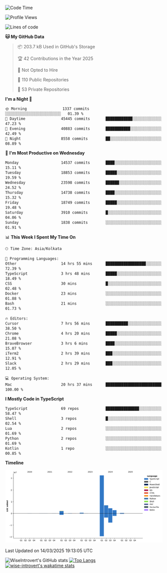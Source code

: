 <!--START_SECTION:waka-->
![Code Time](http://img.shields.io/badge/Code%20Time-2%2C259%20hrs%2013%20mins-blue)

![Profile Views](http://img.shields.io/badge/Profile%20Views-6-blue)

![Lines of code](https://img.shields.io/badge/From%20Hello%20World%20I%27ve%20Written-49.6%20million%20lines%20of%20code-blue)

**🐱 My GitHub Data** 

> 📦 203.7 kB Used in GitHub's Storage 
 > 
> 🏆 42 Contributions in the Year 2025
 > 
> 🚫 Not Opted to Hire
 > 
> 📜 110 Public Repositories 
 > 
> 🔑 53 Private Repositories 
 > 
**I'm a Night 🦉** 

```text
🌞 Morning                1337 commits        ░░░░░░░░░░░░░░░░░░░░░░░░░   01.39 % 
🌆 Daytime                45445 commits       ████████████░░░░░░░░░░░░░   47.23 % 
🌃 Evening                40883 commits       ███████████░░░░░░░░░░░░░░   42.49 % 
🌙 Night                  8558 commits        ██░░░░░░░░░░░░░░░░░░░░░░░   08.89 % 
```
📅 **I'm Most Productive on Wednesday** 

```text
Monday                   14537 commits       ████░░░░░░░░░░░░░░░░░░░░░   15.11 % 
Tuesday                  18853 commits       █████░░░░░░░░░░░░░░░░░░░░   19.59 % 
Wednesday                23598 commits       ██████░░░░░░░░░░░░░░░░░░░   24.52 % 
Thursday                 14738 commits       ████░░░░░░░░░░░░░░░░░░░░░   15.32 % 
Friday                   18749 commits       █████░░░░░░░░░░░░░░░░░░░░   19.48 % 
Saturday                 3910 commits        █░░░░░░░░░░░░░░░░░░░░░░░░   04.06 % 
Sunday                   1838 commits        ░░░░░░░░░░░░░░░░░░░░░░░░░   01.91 % 
```


📊 **This Week I Spent My Time On** 

```text
🕑︎ Time Zone: Asia/Kolkata

💬 Programming Languages: 
Other                    14 hrs 55 mins      ██████████████████░░░░░░░   72.39 % 
TypeScript               3 hrs 48 mins       █████░░░░░░░░░░░░░░░░░░░░   18.49 % 
CSS                      30 mins             █░░░░░░░░░░░░░░░░░░░░░░░░   02.48 % 
Docker                   23 mins             ░░░░░░░░░░░░░░░░░░░░░░░░░   01.88 % 
Bash                     21 mins             ░░░░░░░░░░░░░░░░░░░░░░░░░   01.73 % 

🔥 Editors: 
Cursor                   7 hrs 56 mins       ██████████░░░░░░░░░░░░░░░   38.50 % 
Chrome                   4 hrs 20 mins       █████░░░░░░░░░░░░░░░░░░░░   21.08 % 
BraveBrowser             3 hrs 6 mins        ████░░░░░░░░░░░░░░░░░░░░░   15.07 % 
iTerm2                   2 hrs 39 mins       ███░░░░░░░░░░░░░░░░░░░░░░   12.91 % 
Slack                    2 hrs 29 mins       ███░░░░░░░░░░░░░░░░░░░░░░   12.05 % 

💻 Operating System: 
Mac                      20 hrs 37 mins      █████████████████████████   100.00 % 
```

**I Mostly Code in TypeScript** 

```text
TypeScript               69 repos            ███████████████░░░░░░░░░░   58.47 % 
Shell                    3 repos             █░░░░░░░░░░░░░░░░░░░░░░░░   02.54 % 
Lua                      2 repos             ░░░░░░░░░░░░░░░░░░░░░░░░░   01.69 % 
Python                   2 repos             ░░░░░░░░░░░░░░░░░░░░░░░░░   01.69 % 
Kotlin                   1 repo              ░░░░░░░░░░░░░░░░░░░░░░░░░   00.85 % 
```



**Timeline**

![Lines of Code chart](https://raw.githubusercontent.com/wise-introvert/wise-introvert/master/assets/bar_graph.png)


 Last Updated on 14/03/2025 19:13:05 UTC
<!--END_SECTION:waka-->

![WiseIntrovert's GitHub stats](https://github-readme-stats.vercel.app/api?username=wise-introvert&count_private=true&show_icons=true)
[![Top Langs](https://github-readme-stats.vercel.app/api/top-langs/?username=wise-introvert&langs_count=10)](https://github.com/anuraghazra/github-readme-stats)
[![wise-introvert's wakatime stats](https://github-readme-stats.vercel.app/api/wakatime?username=wiseintrovert)](https://github.com/anuraghazra/github-readme-stats)
